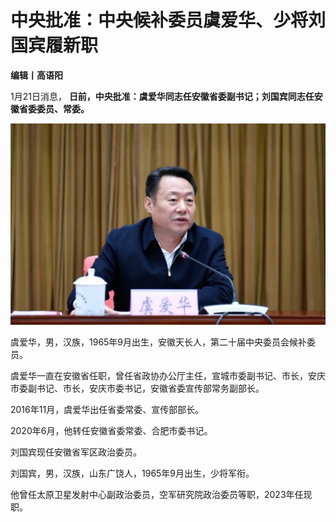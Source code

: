 # 中央批准：中央候补委员虞爱华、少将刘国宾履新职

**编辑丨高语阳**

1月21日消息， **日前，中央批准：虞爱华同志任安徽省委副书记；刘国宾同志任安徽省委委员、常委。**

![598dd3f6cbe6590503aed65d8628b237.jpg](https://raw.githubusercontent.com/qqhsx/qqnews_image/main/2024/01/21/中央批准：中央候补委员虞爱华、少将刘国宾履新职/598dd3f6cbe6590503aed65d8628b237.jpg)

虞爱华，男，汉族，1965年9月出生，安徽天长人，第二十届中央委员会候补委员。

虞爱华一直在安徽省任职，曾任省政协办公厅主任，宣城市委副书记、市长，安庆市委副书记、市长，安庆市委书记，安徽省委宣传部常务副部长。

2016年11月，虞爱华出任省委常委、宣传部部长。

2020年6月，他转任安徽省委常委、合肥市委书记。

刘国宾现任安徽省军区政治委员。

刘国宾，男，汉族，山东广饶人，1965年9月出生，少将军衔。

他曾任太原卫星发射中心副政治委员，空军研究院政治委员等职，2023年任现职。

